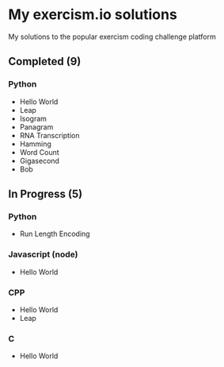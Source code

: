# My exercism.io solutions
My solutions to the popular exercism coding challenge platform

## Completed (9)
### Python
* Hello World
* Leap
* Isogram
* Panagram
* RNA Transcription
* Hamming
* Word Count
* Gigasecond
* Bob

## In Progress (5)
### Python
* Run Length Encoding

### Javascript (node)
* Hello World

### CPP
* Hello World
* Leap

### C
* Hello World
